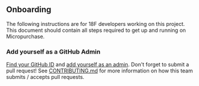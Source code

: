 ## Onboarding

The following instructions are for 18F developers working on this project. This
document should contain all steps required to get up and running on
Micropurchase.

### Add yourself as a GitHub Admin

[Find your GitHub ID](http://caius.github.io/github_id/) and [add yourself as an
admin](config/admins.yml). Don't forget to submit a pull request! See
[CONTRIBUTING.md](CONTRIBUTING.md) for more information on how this team submits
/ accepts pull requests.
